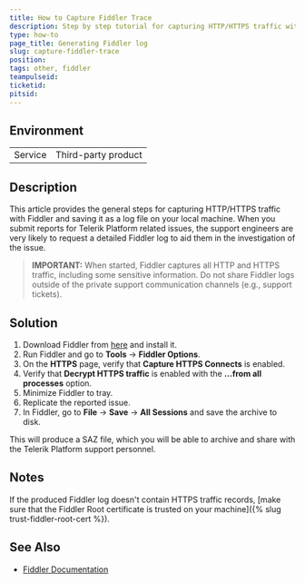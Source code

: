 ```yaml
---
title: How to Capture Fiddler Trace
description: Step by step tutorial for capturing HTTP/HTTPS traffic with Fiddler.
type: how-to
page_title: Generating Fiddler log
slug: capture-fiddler-trace
position:
tags: other, fiddler
teampulseid: 
ticketid: 
pitsid: 
---
```


## Environment
<table>
  <tr>
    <td>Service</td>
    <td>Third-party product</td>	
  </tr>
</table>

## Description
This article provides the general steps for capturing HTTP/HTTPS traffic with Fiddler and saving it as a log file on your local machine. When you submit reports for Telerik Platform related issues, the support engineers are very likely to request a detailed Fiddler log to aid them in the investigation of the issue.

> **IMPORTANT:** When started, Fiddler captures all HTTP and HTTPS traffic, including some sensitive information. Do not share Fiddler logs outside of the private support communication channels (e.g., support tickets).

## Solution
1. Download Fiddler from [here](https://www.telerik.com/download/fiddler) and install it.
1. Run Fiddler and go to **Tools** -> **Fiddler Options**.
1. On the **HTTPS** page, verify that **Capture HTTPS Connects** is enabled.
1. Verify that **Decrypt HTTPS traffic** is enabled with the **...from all processes** option.
1. Minimize Fiddler to tray.
1. Replicate the reported issue.
1. In Fiddler, go to **File** -> **Save** -> **All Sessions** and save the archive to disk. 

This will produce a SAZ file, which you will be able to archive and share with the Telerik Platform support personnel.

## Notes
If the produced Fiddler log doesn't contain HTTPS traffic records, [make sure that the Fiddler Root certificate is trusted on your machine]({% slug trust-fiddler-root-cert %}).

## See Also
* [Fiddler Documentation](http://docs.telerik.com/fiddler/configure-fiddler/tasks/configurefiddler)